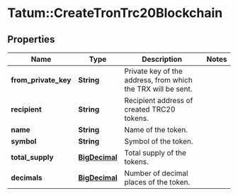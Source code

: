 # Tatum::CreateTronTrc20Blockchain

## Properties
Name | Type | Description | Notes
------------ | ------------- | ------------- | -------------
**from_private_key** | **String** | Private key of the address, from which the TRX will be sent. | 
**recipient** | **String** | Recipient address of created TRC20 tokens. | 
**name** | **String** | Name of the token. | 
**symbol** | **String** | Symbol of the token. | 
**total_supply** | [**BigDecimal**](BigDecimal.md) | Total supply of the tokens. | 
**decimals** | [**BigDecimal**](BigDecimal.md) | Number of decimal places of the token. | 

